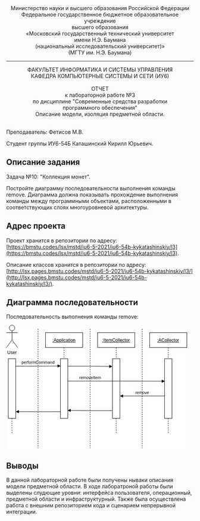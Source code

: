 <div align="center">
Министерство науки и высшего образования Российской Федерации <br />
Федеральное государственное бюджетное образовательное учреждение <br />
высшего образования <br />
«Московский государственный технический университет <br />
имени Н.Э. Баумана <br />
(национальный исследовательский университет)» <br />
(МГТУ им. Н.Э. Баумана)
</div>
<hr />
<div align="center">
ФАКУЛЬТЕТ ИНФОРМАТИКА И СИСТЕМЫ УПРАВЛЕНИЯ <br />
КАФЕДРА КОМПЬЮТЕРНЫЕ СИСТЕМЫ И СЕТИ (ИУ6)
</div>
<br />
<div align="center">
ОТЧЕТ <br />
к лабораторной работе №3 <br />
по дисциплине "Современные средства разработки <br />
программного обеспечения" <br />
Описание модели, изоляция предметной области.
</div>
<br />

Преподаватель: Фетисов М.В.

Студент группы ИУ6-54Б Каташинский Кирилл Юрьевич.

## Описание задания

Задача №10: "Коллекция монет".

Постройте диаграмму последовательности выполнения команды remove. Диаграмма должна показывать прохождение выполнения команды между программными объектами, расположенными в соответствующих слоях многоуровневой архитектуры.

## Адрес проекта

Проект хранится в репозитории по адресу: [https://bmstu.codes/lsx/mstd/iu6-5-2021/iu6-54b-kykatashinskiy/l3](https://bmstu.codes/lsx/mstd/iu6-5-2021/iu6-54b-kykatashinskiy/l3).

Описание классов хранится в репозитории по адресу: [http://lsx.pages.bmstu.codes/mstd/iu6-5-2021/iu6-54b-kykatashinskiy/l3/](http://lsx.pages.bmstu.codes/mstd/iu6-5-2021/iu6-54b-kykatashinskiy/l3/).

## Диаграмма последовательности

Последовательность выполнения команды remove:

![Последовательность выполнения команды remove](doc/remove.png)

## Выводы

В данной лабораторной работе были получены нываки описания модели предметной области. В ходе лаборатроной работы были выделены слудющие уровни: интерфейса пользователя, операционный, предметной области и инфраструктурный. Также была осуществлена работа с внешним репозиторием кода и сценарием непрерывной интеграции.
